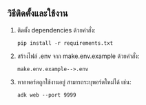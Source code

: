 ## วิธีติดตั้งและใช้งาน

1. ติดตั้ง dependencies ด้วยคำสั่ง:
   ```
   pip install -r requirements.txt 
   ```

2. สร้างไฟล์ .env จาก make.env.example ด้วยคำสั่ง:
   ```
   make.env.example-->.env
   ```

3. หากพอร์ตถูกใช้งานอยู่ สามารถระบุพอร์ตใหม่ได้ เช่น:
   ```
   adk web --port 9999
   ```
